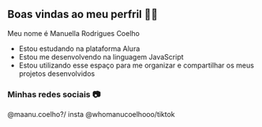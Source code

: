 ## Boas vindas ao meu perfril 🖤🤟

Meu nome é Manuella Rodrigues Coelho

- Estou estudando na plataforma Alura
- Estou me desenvolvendo na linguagem JavaScript
- Estou utilizando esse espaço para me organizar e compartilhar os meus projetos desenvolvidos

### Minhas redes sociais 📷

@maanu.coelho?/ insta
@whomanucoelhooo/tiktok
